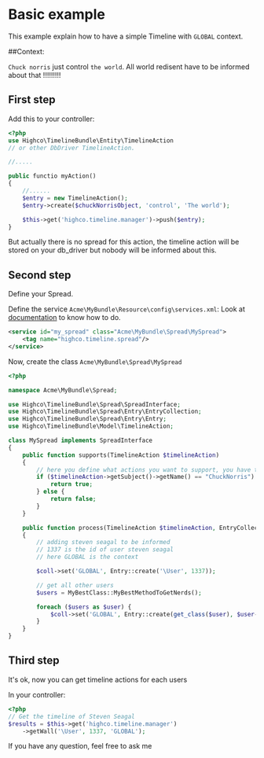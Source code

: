 # Basic example

This example explain how to have a simple Timeline with `GLOBAL` context.

##Context:

`Chuck norris` just control `the world`. All world redisent have to be informed about that !!!!!!!!!


## First step

Add this to your controller:

```php
<?php
use Highco\TimelineBundle\Entity\TimelineAction
// or other DbDriver TimelineAction.

//.....

public functio myAction()
{
    //......
    $entry = new TimelineAction();
    $entry->create($chuckNorrisObject, 'control', 'The world');

    $this->get('highco.timeline.manager')->push($entry);
}
```

But actually there is no spread for this action, the timeline action will be stored on your db_driver but nobody will be informed about this.

## Second step

Define your Spread.

Define the service `Acme\MyBundle\Resource\config\services.xml`:
Look at [documentation](http://symfony.com/doc/current/book/service_container.html) to know how to do.

```xml
<service id="my_spread" class="Acme\MyBundle\Spread\MySpread">
    <tag name="highco.timeline.spread"/>
</service>
```

Now, create the class `Acme\MyBundle\Spread\MySpread`

```php
<?php

namespace Acme\MyBundle\Spread;

use Highco\TimelineBundle\Spread\SpreadInterface;
use Highco\TimelineBundle\Spread\Entry\EntryCollection;
use Highco\TimelineBundle\Spread\Entry\Entry;
use Highco\TimelineBundle\Model\TimelineAction;

class MySpread implements SpreadInterface
{
    public function supports(TimelineAction $timelineAction)
    {
        // here you define what actions you want to support, you have to return a boolean.
        if ($timelineAction->getSubject()->getName() == "ChuckNorris") {
            return true;
        } else {
            return false;
        }
    }

    public function process(TimelineAction $timelineAction, EntryCollection $coll)
    {
        // adding steven seagal to be informed
        // 1337 is the id of user steven seagal
        // here GLOBAL is the context

        $coll->set('GLOBAL', Entry::create('\User', 1337));

        // get all other users
        $users = MyBestClass::MyBestMethodToGetNerds();

        foreach ($users as $user) {
            $coll->set('GLOBAL', Entry::create(get_class($user), $user->getId()));
        }
    }
}
```

## Third step

It's ok, now you can get timeline actions for each users

In your controller:

```php
<?php
// Get the timeline of Steven Seagal
$results = $this->get('highco.timeline.manager')
    ->getWall('\User', 1337, 'GLOBAL');
```

If you have any question, feel free to ask me
